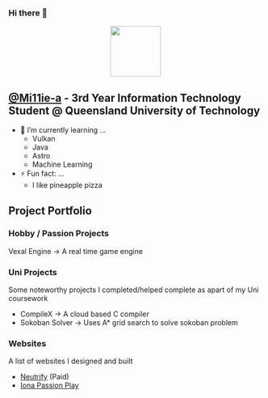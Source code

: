 ### Hi there 👋

<div id="header" align="center">
  <img src="https://media.giphy.com/media/UoLt6Tm8wlSnWGfSFs/giphy.gif" width="100"/>
</div>

## [@Mi11ie-a](https://github.com/Mi11ie-a) - 3rd Year Information Technology Student @ Queensland University of Technology

- 🌱 I’m currently learning ...
  - Vulkan
  - Java
  - Astro
  - Machine Learning 
- ⚡ Fun fact: ...
  - I like pineapple pizza


## Project Portfolio

### Hobby / Passion Projects

Vexal Engine -> A real time game engine

### Uni Projects

  Some noteworthy projects I completed/helped complete as apart of my Uni coursework

- CompileX -> A cloud based C compiler
- Sokoban Solver -> Uses A* grid search to solve sokoban problem

### Websites

A list of websites I designed and built

- [Neutrify](https://www.neutrify.co) (Paid)
- [Iona Passion Play](https://www.ionapassionplay.org.au)
